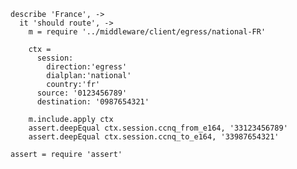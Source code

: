     describe 'France', ->
      it 'should route', ->
        m = require '../middleware/client/egress/national-FR'

        ctx =
          session:
            direction:'egress'
            dialplan:'national'
            country:'fr'
          source: '0123456789'
          destination: '0987654321'

        m.include.apply ctx
        assert.deepEqual ctx.session.ccnq_from_e164, '33123456789'
        assert.deepEqual ctx.session.ccnq_to_e164, '33987654321'

    assert = require 'assert'
